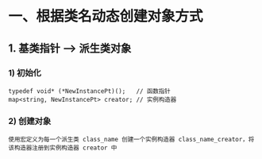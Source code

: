 # 一、根据类名动态创建对象方式
## 1. 基类指针 —> 派生类对象

### 1) 初始化
    typedef void* (*NewInstancePt)();   // 函数指针
    map<string, NewInstancePt> creator; // 实例构造器
    
### 2) 创建对象
    使用宏定义为每一个派生类 class_name 创建一个实例构造器 class_name_creator，将该构造器注册到实例构造器 creator 中